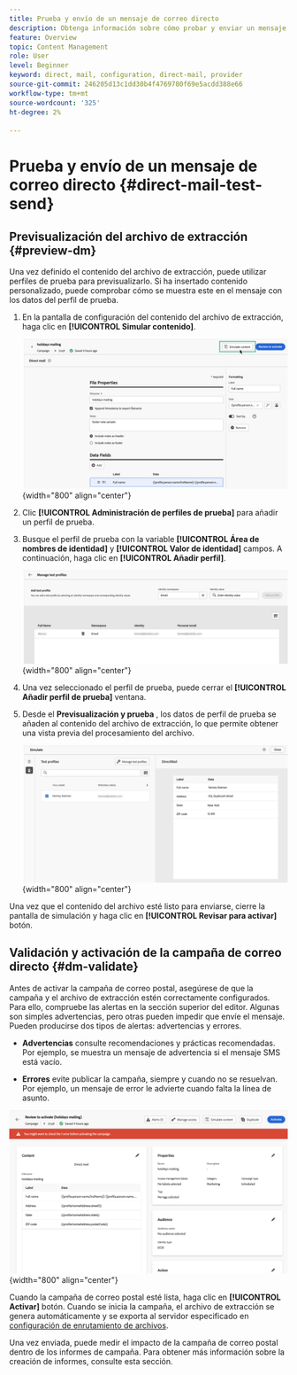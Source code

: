 ```yaml
---
title: Prueba y envío de un mensaje de correo directo
description: Obtenga información sobre cómo probar y enviar un mensaje de correo directo en Journey Optimizer
feature: Overview
topic: Content Management
role: User
level: Beginner
keyword: direct, mail, configuration, direct-mail, provider
source-git-commit: 246205d13c1dd30b4f4769780f69e5acdd388e66
workflow-type: tm+mt
source-wordcount: '325'
ht-degree: 2%

---
```


# Prueba y envío de un mensaje de correo directo {#direct-mail-test-send}

## Previsualización del archivo de extracción {#preview-dm}

Una vez definido el contenido del archivo de extracción, puede utilizar perfiles de prueba para previsualizarlo. Si ha insertado contenido personalizado, puede comprobar cómo se muestra este en el mensaje con los datos del perfil de prueba.

1. En la pantalla de configuración del contenido del archivo de extracción, haga clic en **[!UICONTROL Simular contenido]**.

   ![](assets/direct-mail-simulate-button.png){width="800" align="center"}

1. Clic **[!UICONTROL Administración de perfiles de prueba]** para añadir un perfil de prueba.

1. Busque el perfil de prueba con la variable **[!UICONTROL Área de nombres de identidad]** y **[!UICONTROL Valor de identidad]** campos. A continuación, haga clic en **[!UICONTROL Añadir perfil]**.

   ![](assets/direct-mail-test-profile.png){width="800" align="center"}

1. Una vez seleccionado el perfil de prueba, puede cerrar el **[!UICONTROL Añadir perfil de prueba]** ventana.

1. Desde el **Previsualización y prueba** , los datos de perfil de prueba se añaden al contenido del archivo de extracción, lo que permite obtener una vista previa del procesamiento del archivo.

   ![](assets/direct-mail-simulate.png){width="800" align="center"}

Una vez que el contenido del archivo esté listo para enviarse, cierre la pantalla de simulación y haga clic en **[!UICONTROL Revisar para activar]** botón.

## Validación y activación de la campaña de correo directo {#dm-validate}

Antes de activar la campaña de correo postal, asegúrese de que la campaña y el archivo de extracción estén correctamente configurados. Para ello, compruebe las alertas en la sección superior del editor. Algunas son simples advertencias, pero otras pueden impedir que envíe el mensaje. Pueden producirse dos tipos de alertas: advertencias y errores.

* **Advertencias** consulte recomendaciones y prácticas recomendadas. Por ejemplo, se muestra un mensaje de advertencia si el mensaje SMS está vacío.

* **Errores** evite publicar la campaña, siempre y cuando no se resuelvan. Por ejemplo, un mensaje de error le advierte cuando falta la línea de asunto.

![](assets/direct-mail-review.png){width="800" align="center"}

Cuando la campaña de correo postal esté lista, haga clic en **[!UICONTROL Activar]** botón. Cuando se inicia la campaña, el archivo de extracción se genera automáticamente y se exporta al servidor especificado en [configuración de enrutamiento de archivos](../direct-mail/direct-mail-configuration.md).

Una vez enviada, puede medir el impacto de la campaña de correo postal dentro de los informes de campaña. Para obtener más información sobre la creación de informes, consulte esta sección.
